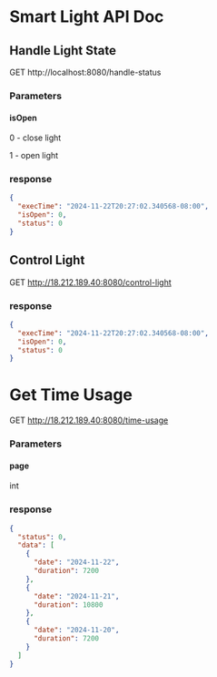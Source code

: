 # Smart Light API Doc

## Handle Light State


GET http://localhost:8080/handle-status

### Parameters

#### isOpen

0 - close light

1 - open light

### response

```json
{
  "execTime": "2024-11-22T20:27:02.340568-08:00",
  "isOpen": 0,
  "status": 0
}
```

## Control Light

GET http://18.212.189.40:8080/control-light

### response

```json
{
  "execTime": "2024-11-22T20:27:02.340568-08:00",
  "isOpen": 0,
  "status": 0
}
```

# Get Time Usage

GET http://18.212.189.40:8080/time-usage

### Parameters

#### page

int

### response

```json
{
  "status": 0,
  "data": [
    {
      "date": "2024-11-22",
      "duration": 7200
    },
    {
      "date": "2024-11-21",
      "duration": 10800
    },
    {
      "date": "2024-11-20",
      "duration": 7200
    }
  ]
}
```